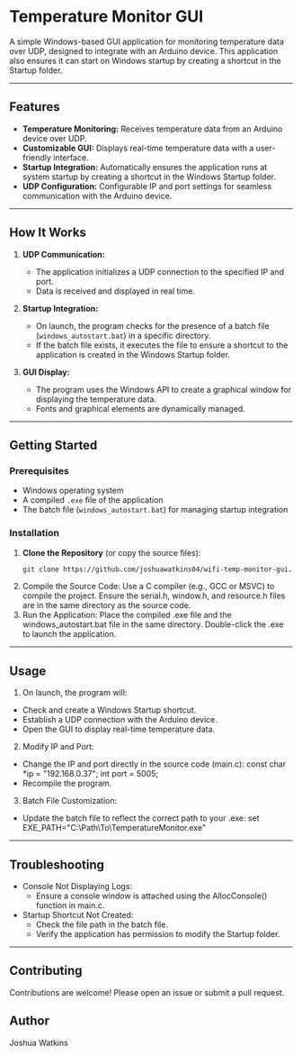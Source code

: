 # Temperature Monitor GUI

A simple Windows-based GUI application for monitoring temperature data over UDP, designed to integrate with an Arduino device. This application also ensures it can start on Windows startup by creating a shortcut in the Startup folder.

---

## Features

- **Temperature Monitoring:** Receives temperature data from an Arduino device over UDP.
- **Customizable GUI:** Displays real-time temperature data with a user-friendly interface.
- **Startup Integration:** Automatically ensures the application runs at system startup by creating a shortcut in the Windows Startup folder.
- **UDP Configuration:** Configurable IP and port settings for seamless communication with the Arduino device.

---

## How It Works

1. **UDP Communication:**

   - The application initializes a UDP connection to the specified IP and port.
   - Data is received and displayed in real time.

2. **Startup Integration:**

   - On launch, the program checks for the presence of a batch file (`windows_autostart.bat`) in a specific directory.
   - If the batch file exists, it executes the file to ensure a shortcut to the application is created in the Windows Startup folder.

3. **GUI Display:**
   - The program uses the Windows API to create a graphical window for displaying the temperature data.
   - Fonts and graphical elements are dynamically managed.

---

## Getting Started

### Prerequisites

- Windows operating system
- A compiled `.exe` file of the application
- The batch file (`windows_autostart.bat`) for managing startup integration

### Installation

1. **Clone the Repository** (or copy the source files):
   ```bash
   git clone https://github.com/joshuawatkins04/wifi-temp-monitor-gui.git
   ```
2. Compile the Source Code:
   Use a C compiler (e.g., GCC or MSVC) to compile the project.
   Ensure the serial.h, window.h, and resource.h files are in the same directory as the source code.
3. Run the Application:
   Place the compiled .exe file and the windows_autostart.bat file in the same directory.
   Double-click the .exe to launch the application.

---

## Usage

1. On launch, the program will:

- Check and create a Windows Startup shortcut.
- Establish a UDP connection with the Arduino device.
- Open the GUI to display real-time temperature data.

2. Modify IP and Port:

- Change the IP and port directly in the source code (main.c):
  const char \*ip = "192.168.0.37";
  int port = 5005;
- Recompile the program.

3. Batch File Customization:

- Update the batch file to reflect the correct path to your .exe:
  set EXE_PATH="C:\Path\To\TemperatureMonitor.exe"

---

## Troubleshooting

- Console Not Displaying Logs:
  - Ensure a console window is attached using the AllocConsole() function in main.c.
- Startup Shortcut Not Created:
  - Check the file path in the batch file.
  - Verify the application has permission to modify the Startup folder.

---

## Contributing

Contributions are welcome! Please open an issue or submit a pull request.

## Author

Joshua Watkins
